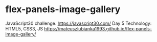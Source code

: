 # flex-panels-image-gallery

JavaScript30 challenge. https://javascript30.com/ Day 5
Technology: HTML5, CSS3, JS
https://mateuszlubianka1993.github.io/flex-panels-image-gallery/
